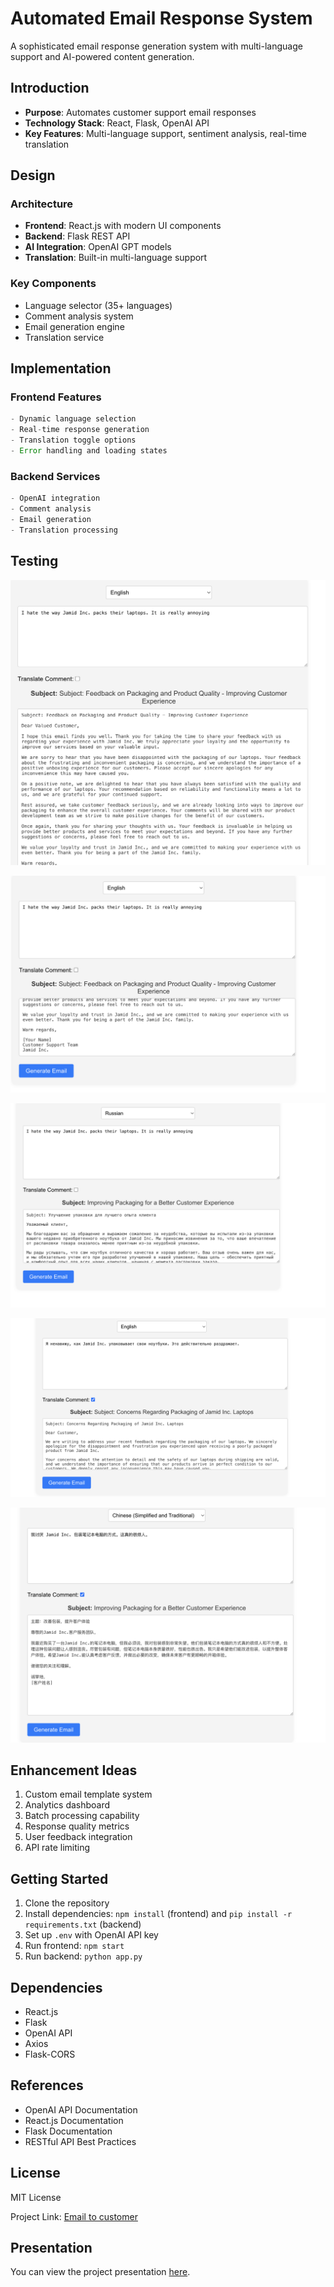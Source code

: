 # Automated Email Response System

A sophisticated email response generation system with multi-language support and AI-powered content generation.

## Introduction
- **Purpose**: Automates customer support email responses
- **Technology Stack**: React, Flask, OpenAI API
- **Key Features**: Multi-language support, sentiment analysis, real-time translation

## Design
### Architecture
- **Frontend**: React.js with modern UI components
- **Backend**: Flask REST API
- **AI Integration**: OpenAI GPT models
- **Translation**: Built-in multi-language support

### Key Components
- Language selector (35+ languages)
- Comment analysis system
- Email generation engine
- Translation service

## Implementation
### Frontend Features
```javascript
- Dynamic language selection
- Real-time response generation
- Translation toggle options
- Error handling and loading states
```

### Backend Services
```python
- OpenAI integration
- Comment analysis
- Email generation
- Translation processing
```

## Testing
![Test 1](./assets/1.png)

![Test 2](./assets/2.png)

![Test 3](./assets/3.png)

![Test 4](./assets/4.png)

![Test 5](./assets/5.png)

## Enhancement Ideas
1. Custom email template system
2. Analytics dashboard
3. Batch processing capability
4. Response quality metrics
5. User feedback integration
6. API rate limiting

## Getting Started
1. Clone the repository
2. Install dependencies: `npm install` (frontend) and `pip install -r requirements.txt` (backend)
3. Set up `.env` with OpenAI API key
4. Run frontend: `npm start`
5. Run backend: `python app.py`

## Dependencies
- React.js
- Flask
- OpenAI API
- Axios
- Flask-CORS

## References
- OpenAI API Documentation
- React.js Documentation
- Flask Documentation
- RESTful API Best Practices

## License
MIT License

Project Link: [Email to customer](https://github.com/juma-paul/customer-support-chatbot/tree/main/email-to-cutomer)

## Presentation
You can view the project presentation [here](https://docs.google.com/presentation/d/12aVB4NvooXxhENyKFiDMbaIGEBaj6-EFcGav9Ws7xB0/edit?usp=sharing).

